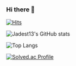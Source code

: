 ### Hi there 👋
[![Hits](https://hits.seeyoufarm.com/api/count/incr/badge.svg?url=https%3A%2F%2Fgithub.com%2FJadest13%2F&count_bg=%2379C83D&title_bg=%23000000&icon=twitch.svg&icon_color=%2379C83D&title=hits&edge_flat=false)](https://hits.seeyoufarm.com)

![Jadest13's GitHub stats](https://github-readme-stats.vercel.app/api?username=Jadest13&show_icons=true&theme=tokyonight)

![Top Langs](https://github-readme-stats.vercel.app/api/top-langs/?username=Jadest13&layout=Demo&theme=tokyonight)

[![Solved.ac Profile](http://mazassumnida.wtf/api/generate_badge?boj=hyunsu11)](https://solved.ac/hyunsu11)

<!--
**Jadest13/Jadest13** is a ✨ _special_ ✨ repository because its `README.md` (this file) appears on your GitHub profile.

Here are some ideas to get you started:

- 🔭 I’m currently working on ...
- 🌱 I’m currently learning ...
- 👯 I’m looking to collaborate on ...
- 🤔 I’m looking for help with ...
- 💬 Ask me about ...
- 📫 How to reach me: ...
- 😄 Pronouns: ...
- ⚡ Fun fact: ...
-->
